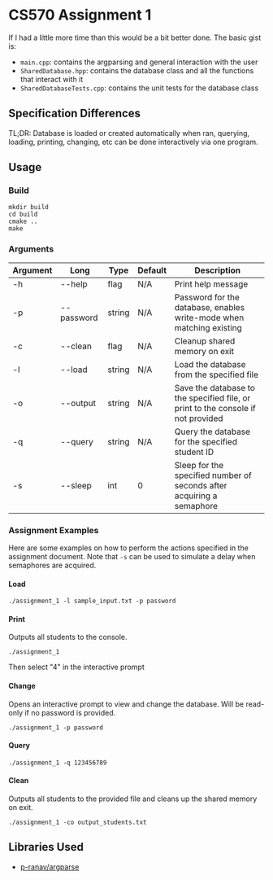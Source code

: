 # CS570 Assignment 1

If I had a little more time than this would be a bit better done. The basic gist is:

- `main.cpp`: contains the argparsing and general interaction with the user
- `SharedDatabase.hpp`: contains the database class and all the functions that interact with it
- `SharedDatabaseTests.cpp`: contains the unit tests for the database class

## Specification Differences

TL;DR: Database is loaded or created automatically when ran, querying, loading, printing, changing, etc can be done
interactively via one program.

## Usage

### Build

```shell
mkdir build
cd build
cmake ..
make
```

### Arguments

| Argument | Long       | Type   | Default | Description                                                                      |
|----------|------------|--------|---------|----------------------------------------------------------------------------------|
| -h       | --help     | flag   | N/A     | Print help message                                                               ||
| -p       | --password | string | N/A     | Password for the database, enables write-mode when matching existing             |
| -c       | --clean    | flag   | N/A     | Cleanup shared memory on exit                                                    |
| -l       | --load     | string | N/A     | Load the database from the specified file                                        |
| -o       | --output   | string | N/A     | Save the database to the specified file, or print to the console if not provided |
| -q       | --query    | string | N/A     | Query the database for the specified student ID                                  |
| -s       | --sleep    | int    | 0       | Sleep for the specified number of seconds after acquiring a semaphore            |

### Assignment Examples

Here are some examples on how to perform the actions specified in the assignment document. Note that `-s` can be used
to simulate a delay when semaphores are acquired.

#### Load

```shell
./assignment_1 -l sample_input.txt -p password
```

#### Print

Outputs all students to the console.

```shell
./assignment_1
```

Then select "4" in the interactive prompt

#### Change

Opens an interactive prompt to view and change the database. Will be read-only if no password is provided.

```shell
./assignment_1 -p password
```

#### Query

```shell
./assignment_1 -q 123456789
```

#### Clean

Outputs all students to the provided file and cleans up the shared memory on exit.

```shell
./assignment_1 -co output_students.txt
```

## Libraries Used

- [p-ranav/argparse](https://github.com/p-ranav/argparse)
